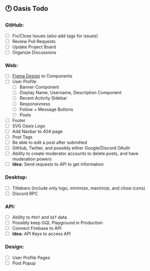 ## 🕐 Oasis Todo

### GitHub:
- [ ] Fix/Close Issues (also add tags for issues)
- [ ] Review Pull Requests
- [ ] Update Project Board 
- [ ] Organize Discussions

### Web:
- [ ] [Figma Design](https://www.figma.com/file/XDsIu9yvWZY5MwIm8C46JQ/Oasis-%E2%80%94-Joshua-%F0%9F%8F%9D%EF%B8%8F?node-id=2%3A19) to Components 
- [ ] User Profile
  - [ ] Banner Component 
  - [ ] Display Name, Username, Description Component
  - [ ] Recent Activity Sidebar
  - [ ] Responsivness 
  - [ ] Follow + Message Buttons
  - [ ] Posts
- [ ] Footer 
- [ ] SVG Oasis Logo
- [ ] Add Navbar to 404 page
- [ ] Post Tags
- [ ] Be able to edit a post after submitted 
- [ ] GitHub, Twitter, and possibly either Google/Discord OAuth
- [ ] Ability to create moderator accounts to delete posts, and have moderation powers
- [ ] **Idea:** Send requests to API to get information 

### Desktop:
- [ ] Titlebars (include only logo, minimize, maximize, and close icons)  
- [ ] Discord RPC

### API:
- [ ] Ability to `POST` and `GET` data
- [ ] Possibly keep GQL Playground in Production  
- [ ] Connect Firebase to API
- [ ] **Idea:** API Keys to access API

### Design:
- [ ] User Profile Pages
- [ ] Post Popup  
